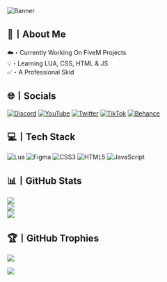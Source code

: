![Banner](https://i.imgur.com/H1xVXiG.png)
## 💫丨About Me
☁️・Currently Working On FiveM Projects<br>💡・Learning LUA, CSS, HTML & JS<br>✅・A Professional Skid

## 🌐丨Socials
[![Discord](https://img.shields.io/badge/Discord-%237289DA.svg?logo=discord&logoColor=white)](https://discord.com/invite/bFWyCmmYSJ) [![YouTube](https://img.shields.io/badge/YouTube-%23FF0000.svg?logo=YouTube&logoColor=white)](https://youtube.com/@yiruzu) [![Twitter](https://img.shields.io/badge/Twitter-%231DA1F2.svg?logo=Twitter&logoColor=white)](https://twitter.com/yiruzu7) [![TikTok](https://img.shields.io/badge/TikTok-%23000000.svg?logo=TikTok&logoColor=white)](https://tiktok.com/@yiruzu) [![Behance](https://img.shields.io/badge/Behance-1769ff?logo=behance&logoColor=white)](https://behance.net/yiruzu)

## 💻丨Tech Stack
![Lua](https://img.shields.io/badge/lua-%232C2D72.svg?style=for-the-badge&logo=lua&logoColor=white) ![Figma](https://img.shields.io/badge/figma-%23F24E1E.svg?style=for-the-badge&logo=figma&logoColor=white) ![CSS3](https://img.shields.io/badge/css3-%231572B6.svg?style=for-the-badge&logo=css3&logoColor=white) ![HTML5](https://img.shields.io/badge/html5-%23E34F26.svg?style=for-the-badge&logo=html5&logoColor=white) ![JavaScript](https://img.shields.io/badge/javascript-%23323330.svg?style=for-the-badge&logo=javascript&logoColor=%23F7DF1E)
 
## 📊丨GitHub Stats
![](https://github-readme-stats.vercel.app/api?username=yiruzu&theme=react&hide_border=false&include_all_commits=true&count_private=true)<br/>
![](https://github-readme-streak-stats.herokuapp.com/?user=yiruzu&theme=react&hide_border=false)<br/>
![](https://github-readme-stats.vercel.app/api/top-langs/?username=yiruzu&theme=react&hide_border=false&include_all_commits=true&count_private=true&layout=compact)

## 🏆丨GitHub Trophies
![](https://github-profile-trophy.vercel.app/?username=yiruzu&theme=onestar&no-frame=false&no-bg=true&margin-w=4)

[![](https://visitcount.itsvg.in/api?id=yiruzu&icon=5&color=1)](https://visitcount.itsvg.in)
